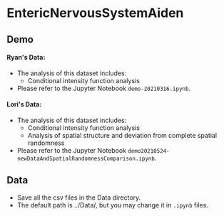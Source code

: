 # EntericNervousSystemAiden

## Demo

#### Ryan's Data:
  - The analysis of this dataset includes:
    - Conditional intensity function analysis
  - Please refer to the Jupyter Notebook `demo-20210316.ipynb`. 


#### Lori's Data:
  - The analysis of this dataset includes:
    - Conditional intensity function analysis
    - Analysis of spatial structure and deviation from complete spatial randomness
  - Please refer to the Jupyter Notebook `demo20210524-newDataAndSpatialRandomnessComparison.ipynb`. 

## Data
- Save all the csv files in the Data directory.
- The default path is ../Data/, but you may change it in `.ipynb` files.
